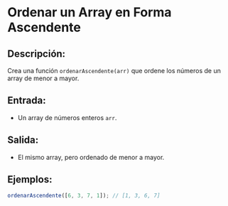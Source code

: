 # Ordenar un Array en Forma Ascendente

## Descripción:
Crea una función `ordenarAscendente(arr)` que ordene los números de un array de menor a mayor.

## Entrada:
- Un array de números enteros `arr`.

## Salida:
- El mismo array, pero ordenado de menor a mayor.

## Ejemplos:

```javascript
ordenarAscendente([6, 3, 7, 1]); // [1, 3, 6, 7]